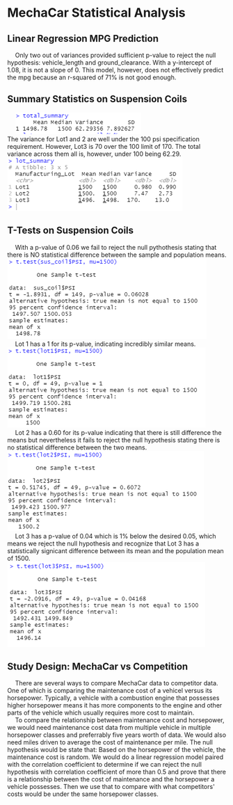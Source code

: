 # MechaCar Statistical Analysis

## Linear Regression MPG Prediction
&emsp; Only two out of variances provided sufficient p-value to reject the null hypothesis: vehicle_length and ground_clearance. With a y-intercept of 1.08, it is not a slope of 0. This model, however, does not effectively predict the mpg because an r-squared of 71% is not good enough.

## Summary Statistics on Suspension Coils
&emsp; ![Total Summary](Resources/total_summary.png)<br /> The variance for Lot1 and 2 are well under the 100 psi specification requirement. However, Lot3 is 70 over the 100 limit of 170. The total variance across them all is, however, under 100 being 62.29.<br />
![Log Summary](Resources/lot_summary.png)

## T-Tests on Suspension Coils
&emsp; With a p-value of 0.06 we fail to reject the null pythothesis stating that there is NO statistical difference between the sample and population means.<br />
![Total T-Test](Resources/total_ttest.png)<br />
&emsp; Lot 1 has a 1 for its p-value, indicating incredibly similar means.
![Lot1 T-Test](Resources/lot1_ttest.png)<br />
&emsp; Lot 2 has a 0.60 for its p-value indicating that there is still difference the means but nevertheless it fails to reject the null hypothesis stating there is no statistical difference between the two means.<br />
![Lot2 T-Test](Resources/lot2_ttest.png)<br />
&emsp; Lot 3 has a p-value of 0.04 which is 1% below the desired 0.05, which means we reject the null hypothesis and recognize that Lot 3 has a statistically signicant difference between its mean and the population mean of 1500.<br />
![Lot3 T-Test](Resources/lot3_ttest.png)<br />

## Study Design: MechaCar vs Competition
&emsp; There are several ways to compare MechaCar data to competitor data. One of which is comparing the maintenance cost of a vehicel versus its horsepower. Typically, a vehicle with a combustion engine that possesses higher horsepower means it has more components to the engine and other parts of the vehicle which usually requires more cost to maintain.<br />
&emsp; To compare the relationship between maintenance cost and horsepower, we would need maintenance cost data from multiple vehicle in multiple horsepower classes and preferrably five years worth of data. We would also need miles driven to average the cost of maintenance per mile. The null hypothesis would be state that: Based on the horsepower of the vehicle, the maintenance cost is random. We would do a linear regression model paired with the correlation coefficient to determine if we can reject the null hypothesis with correlation coefficient of more than 0.5 and prove that there is a relationship between the cost of maintenance and the horsepower a vehicle possesses. Then we use that to compare with what competitors' costs would be under the same horsepower classes.
